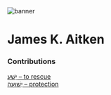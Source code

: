 <html><body><img id="banner" src="/sahd/images/banners/banner.png" alt="banner" /></body></html>

# **James K. Aitken**


### Contributions
[יָשַׁע – to rescue](../words/to_rescue.md)<br>[יְשׁוּעָה – protection](../words/protection.md)<br>